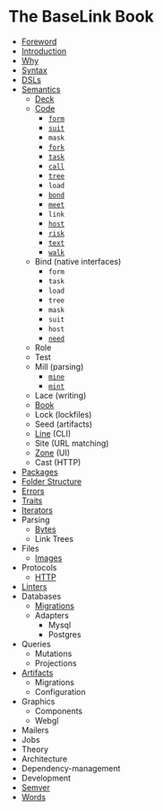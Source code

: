 # The BaseLink Book

- [Foreword](foreword.md)
- [Introduction](introduction.md)
- [Why](why.md)
- [Syntax](link-text.md)
- [DSLs](dsls.md)
- [Semantics](semantics.md)
  - [Deck](semantics/deck.md)
  - [Code](semantics/code.md)
    - [`form`](semantics/code/form.md)
    - [`suit`](semantics/code/suit.md)
    - `mask`
    - [`fork`](semantics/code/fork.md)
    - [`task`](semantics/code/task.md)
    - [`call`](semantics/code/call.md)
    - [`tree`](semantics/code/tree.md)
    - `load`
    - [`bond`](semantics/code/bond.md)
    - [`meet`](semantics/code/meet.md)
    - `link`
    - [`host`](semantics/code/host.md)
    - [`risk`](semantics/code/risk.md)
    - [`text`](semantics/code/text.md)
    - [`walk`](semantics/code/walk.md)
  - Bind (native interfaces)
    - `form`
    - `task`
    - `load`
    - `tree`
    - `mask`
    - `suit`
    - `host`
    - [`need`](semantics/code/need.md)
  - Role
  - Test
  - Mill (parsing)
    - [`mine`](semantics/mill/mine.md)
    - [`mint`](semantics/mill/mint.md)
  - Lace (writing)
  - [Book](semantics/book.md)
  - Lock (lockfiles)
  - Seed (artifacts)
  - [Line](semantics/line.md) (CLI)
  - Site (URL matching)
  - [Zone](semantics/zone.md) (UI)
  - Cast (HTTP)
- [Packages](packages.md)
- [Folder Structure](folder-structure.md)
- [Errors](errors.md)
- [Traits](traits.md)
- [Iterators](iterators.md)
- Parsing
  - [Bytes](parsing/bytes.md)
  - Link Trees
- Files
  - [Images](files/images.md)
- Protocols
  - [HTTP](protocols/http.md)
- [Linters](linters.md)
- Databases
  - [Migrations](databases/migrations.md)
  - Adapters
    - Mysql
    - Postgres
- Queries
  - Mutations
  - Projections
- [Artifacts](artifacts.md)
  - Migrations
  - Configuration
- Graphics
  - Components
  - Webgl
- Mailers
- Jobs
- Theory
- Architecture
- Dependency-management
- Development
- [Semver](semver.md)
- [Words](words.md)
